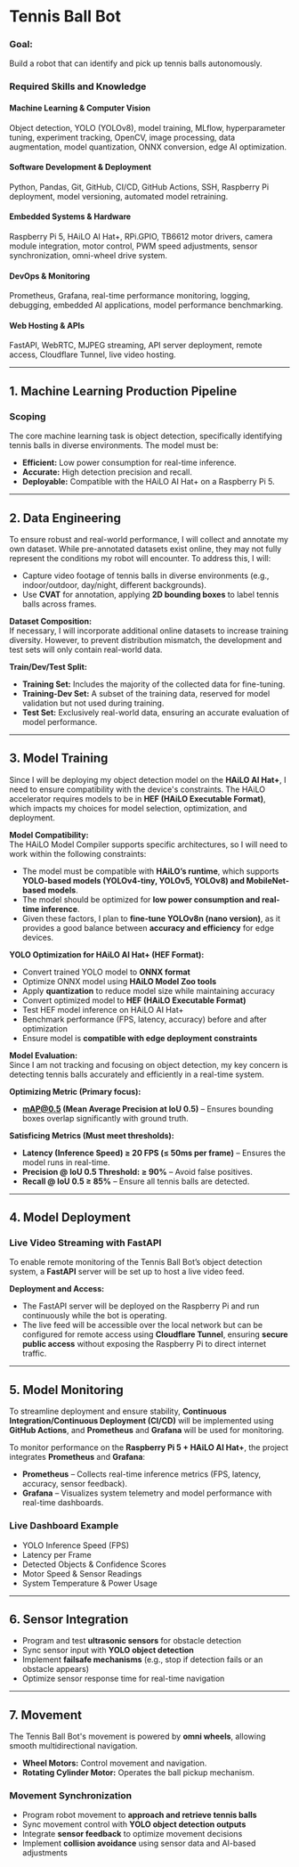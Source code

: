 # **Tennis Ball Bot**

### **Goal:**

Build a robot that can identify and pick up tennis balls autonomously.

### **Required Skills and Knowledge**

#### **Machine Learning & Computer Vision**

Object detection, YOLO (YOLOv8), model training, MLflow, hyperparameter tuning, experiment tracking, OpenCV, image processing, data augmentation, model quantization, ONNX conversion, edge AI optimization.

#### **Software Development & Deployment**

Python, Pandas, Git, GitHub, CI/CD, GitHub Actions, SSH, Raspberry Pi deployment, model versioning, automated model retraining.

#### **Embedded Systems & Hardware**

Raspberry Pi 5, HAiLO AI Hat+, RPi.GPIO, TB6612 motor drivers, camera module integration, motor control, PWM speed adjustments, sensor synchronization, omni-wheel drive system.

#### **DevOps & Monitoring**

Prometheus, Grafana, real-time performance monitoring, logging, debugging, embedded AI applications, model performance benchmarking.

#### **Web Hosting & APIs**

FastAPI, WebRTC, MJPEG streaming, API server deployment, remote access, Cloudflare Tunnel, live video hosting.

---

## **1. Machine Learning Production Pipeline**

### **Scoping**

The core machine learning task is object detection, specifically identifying tennis balls in diverse environments. The model must be:

- **Efficient:** Low power consumption for real-time inference.
- **Accurate:** High detection precision and recall.
- **Deployable:** Compatible with the HAiLO AI Hat+ on a Raspberry Pi 5.

---

## **2. Data Engineering**

To ensure robust and real-world performance, I will collect and annotate my own dataset. While pre-annotated datasets exist online, they may not fully represent the conditions my robot will encounter. To address this, I will:

- Capture video footage of tennis balls in diverse environments (e.g., indoor/outdoor, day/night, different backgrounds).  
- Use **CVAT** for annotation, applying **2D bounding boxes** to label tennis balls across frames.  

**Dataset Composition:**  
If necessary, I will incorporate additional online datasets to increase training diversity. However, to prevent distribution mismatch, the development and test sets will only contain real-world data.

**Train/Dev/Test Split:**  
- **Training Set:** Includes the majority of the collected data for fine-tuning.  
- **Training-Dev Set:** A subset of the training data, reserved for model validation but not used during training.  
- **Test Set:** Exclusively real-world data, ensuring an accurate evaluation of model performance.  

---

## **3. Model Training**

Since I will be deploying my object detection model on the **HAiLO AI Hat+**, I need to ensure compatibility with the device's constraints. The HAiLO accelerator requires models to be in **HEF (HAiLO Executable Format)**, which impacts my choices for model selection, optimization, and deployment.

**Model Compatibility:**  
The HAiLO Model Compiler supports specific architectures, so I will need to work within the following constraints:

- The model must be compatible with **HAiLO’s runtime**, which supports **YOLO-based models (YOLOv4-tiny, YOLOv5, YOLOv8) and MobileNet-based models**.  
- The model should be optimized for **low power consumption and real-time inference**.  
- Given these factors, I plan to **fine-tune YOLOv8n (nano version)**, as it provides a good balance between **accuracy and efficiency** for edge devices.  

**YOLO Optimization for HAiLO AI Hat+ (HEF Format):**  
- Convert trained YOLO model to **ONNX format**  
- Optimize ONNX model using **HAiLO Model Zoo tools**  
- Apply **quantization** to reduce model size while maintaining accuracy  
- Convert optimized model to **HEF (HAiLO Executable Format)**  
- Test HEF model inference on HAiLO AI Hat+  
- Benchmark performance (FPS, latency, accuracy) before and after optimization  
- Ensure model is **compatible with edge deployment constraints**  

**Model Evaluation:**  
Since I am not tracking and focusing on object detection, my key concern is detecting tennis balls accurately and efficiently in a real-time system.

**Optimizing Metric (Primary focus):**  
- **mAP@0.5 (Mean Average Precision at IoU 0.5)** – Ensures bounding boxes overlap significantly with ground truth.  

**Satisficing Metrics (Must meet thresholds):**  
- **Latency (Inference Speed) ≥ 20 FPS (≤ 50ms per frame)** – Ensures the model runs in real-time.  
- **Precision @ IoU 0.5 Threshold: ≥ 90%** – Avoid false positives.  
- **Recall @ IoU 0.5 ≥ 85%** – Ensure all tennis balls are detected.  

---

## **4. Model Deployment**

### **Live Video Streaming with FastAPI**

To enable remote monitoring of the Tennis Ball Bot’s object detection system, a **FastAPI** server will be set up to host a live video feed.

**Deployment and Access:**  
- The FastAPI server will be deployed on the Raspberry Pi and run continuously while the bot is operating.  
- The live feed will be accessible over the local network but can be configured for remote access using **Cloudflare Tunnel**, ensuring **secure public access** without exposing the Raspberry Pi to direct internet traffic.  

---

## **5. Model Monitoring**

To streamline deployment and ensure stability, **Continuous Integration/Continuous Deployment (CI/CD)** will be implemented using **GitHub Actions**, and **Prometheus** and **Grafana** will be used for monitoring.

To monitor performance on the **Raspberry Pi 5 + HAiLO AI Hat+**, the project integrates **Prometheus** and **Grafana**:

- **Prometheus** – Collects real-time inference metrics (FPS, latency, accuracy, sensor feedback).  
- **Grafana** – Visualizes system telemetry and model performance with real-time dashboards.  

### **Live Dashboard Example**
- YOLO Inference Speed (FPS)  
- Latency per Frame  
- Detected Objects & Confidence Scores  
- Motor Speed & Sensor Readings  
- System Temperature & Power Usage  

---

## **6. Sensor Integration**

- Program and test **ultrasonic sensors** for obstacle detection  
- Sync sensor input with **YOLO object detection**  
- Implement **failsafe mechanisms** (e.g., stop if detection fails or an obstacle appears)  
- Optimize sensor response time for real-time navigation  

---

## **7. Movement**

The Tennis Ball Bot's movement is powered by **omni wheels**, allowing smooth multidirectional navigation.

- **Wheel Motors:** Control movement and navigation.  
- **Rotating Cylinder Motor:** Operates the ball pickup mechanism.  

### **Movement Synchronization**
- Program robot movement to **approach and retrieve tennis balls**  
- Sync movement control with **YOLO object detection outputs**  
- Integrate **sensor feedback** to optimize movement decisions  
- Implement **collision avoidance** using sensor data and AI-based adjustments  
